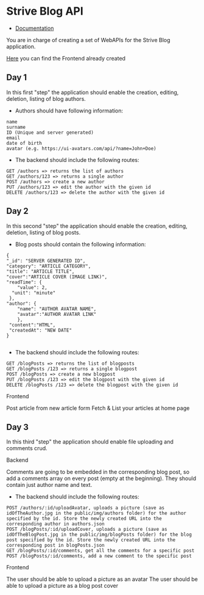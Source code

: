# Strive Blog API

- [Documentation](https://documenter.getpostman.com/view/7356000/TzRYc4mk)

You are in charge of creating a set of WebAPIs for the Strive Blog application.

[Here](https://github.com/ubeytdemirr/strive-blog-template) you can find the Frontend already created

## Day 1
In this first "step" the application should enable the creation, editing, deletion, listing of blog authors.

- Authors should have following information:

```
name
surname
ID (Unique and server generated)
email
date of birth
avatar (e.g. https://ui-avatars.com/api/?name=John+Doe)

```

- The backend should include the following routes:

```
GET /authors => returns the list of authors
GET /authors/123 => returns a single author
POST /authors => create a new author
PUT /authors/123 => edit the author with the given id
DELETE /authors/123 => delete the author with the given id

```

## Day 2
In this second "step" the application should enable the creation, editing, deletion, listing of blog posts.

- Blog posts should contain the following information:
 
```
{	
"_id": "SERVER GENERATED ID",
"category": "ARTICLE CATEGORY",
"title": "ARTICLE TITLE",
"cover":"ARTICLE COVER (IMAGE LINK)",
"readTime": {
	"value": 2,
  "unit": "minute"
 },
"author": {
    "name": "AUTHOR AVATAR NAME",
    "avatar":"AUTHOR AVATAR LINK"
    },
 "content":"HTML",
 "createdAt": "NEW DATE"
}
 
```

- The backend should include the following routes:

```
GET /blogPosts => returns the list of blogposts
GET /blogPosts /123 => returns a single blogpost
POST /blogPosts => create a new blogpost
PUT /blogPosts /123 => edit the blogpost with the given id
DELETE /blogPosts /123 => delete the blogpost with the given id

```

Frontend

Post article from new article form
Fetch & List your articles at home page


## Day 3
In this third "step" the application should enable file uploading and comments crud.

Backend

Comments are going to be embedded in the corresponding blog post, so add a comments array on every post (empty at the beginning). They should contain just author name and text.

- The backend should include the following routes:

```
POST /authors/:id/uploadAvatar, uploads a picture (save as idOfTheAuthor.jpg in the public/img/authors folder) for the author specified by the id. Store the newly created URL into the corresponding author in authors.json
POST /blogPosts/:id/uploadCover, uploads a picture (save as idOfTheBlogPost.jpg in the public/img/blogPosts folder) for the blog post specified by the id. Store the newly created URL into the corresponding post in blogPosts.json
GET /blogPosts/:id/comments, get all the comments for a specific post
POST /blogPosts/:id/comments, add a new comment to the specific post

```

Frontend

The user should be able to upload a picture as an avatar
The user should be able to upload a picture as a blog post cover
